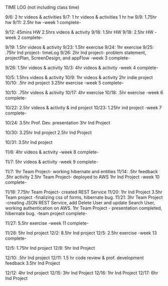 TIME LOG (not including class time)

9/6:    2 hr videos & activities
9/7:    1 hr videos & activities
        1 hr hw
9/9:    1.75hr hw
9/11:   2.5hr hw
  -week 1 complete-

9/12:   45mins HW
        2.5hrs videos & activity
9/16:   1.5hr HW
9/18:   2.5hr HW
  -week 2 complete-

9/19:   1.5hr videos & activity
9/23:   1.5hr exercise
9/24:   1hr exercise
9/25:   .75hr Ind project- timeLog
9/26:   2hr Ind project- problem statement, projectPlan, ScreenDesign, and appFlow
-week 3 complete-

9/26:   1.5hr videos & activity
10/3:   4hr videos & activity
-week 4 complete-

10/5:   1.5hrs videos & activity
10/9:   1hr videos & activity
        2hr indie project
10/10:  .5hr ind project
        3.25hr exercise
-week 5 complete-

10/10:  .75hr videos & activity
10/17:  4hr exercise
10/18:  .5hr exercise
-week 6 complete-

10/22:  2.5hr videos & activity & ind project
10/23:  1.25hr ind project
-week 7 complete-

10/24:  3.5hr Prof. Dev. presentation
        3hr Ind Project

10/30:  3.25hr Ind project
        2.5hr Ind Project

10/31:  3.5hr Ind project

11/6:   4hr videos & activity
-week 8 complete-

11/7:   5hr videos & activity
-week 9 complete-

11/7:   1hr Team Project- working hibernate and entities
11/14:  .5hr feedback
        .5hr activity
        2.5hr Team Project- deployed to AWS
        1hr Ind Project
-week 10 complete-

11/18:  7.75hr Team Project- created REST Service
11/20:  1hr Ind Project
        3.5hr Team project -finalizing css of forms, hibernate bug.
11/21:  3hr Team Project -creating JSON REST Service, add Delete User and update
        Search User, working authentication on AWS.
        1hr Team Project - presentation completed, hibernate bug.
-team project complete-

11/27:  5.5hr exercise
-week 11 complete-

11/28:  5hr Ind project
12/2:   8.5hr Ind project
12/5:   2.5hr exercise
-week 13 complete-

12/5:   1.75hr Ind project
12/8:   5hr Ind Project

12/10:  .5hr Ind project
12/11:  1.5 hr code review & prof. development feedback
        3.5hr Ind Project

12/12:  4hr Ind project
12/15:  3hr Ind Project
12/16:  1hr Ind Project
12/17:  6hr Ind Project
